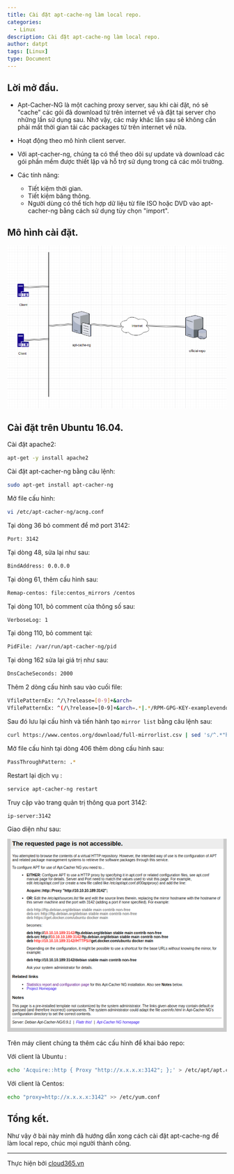 ```yaml
---
title: Cài đặt apt-cache-ng làm local repo.
categories:
  - Linux
description: Cài đặt apt-cache-ng làm local repo.
author: datpt
tags: [Linux]
type: Document
---
```


## Lời mở đầu.

- Apt-Cacher-NG là một caching proxy server, sau khi cài đặt, nó sẽ "cache" các gói đã download từ trên internet về và đặt tại server cho những lần sử dụng sau. Nhờ vậy, các máy khác lần sau sẽ không cần phải mất thời gian tải các packages từ trên internet về nữa.

- Hoạt động theo mô hình client server.

- Với apt-cacher-ng, chúng ta có thể theo dõi sự update và download các gói phần mềm được thiết lập và hỗ trợ sử dụng trong cả các môi trường.

- Các tính năng:
    - Tiết kiệm thời gian.
    - Tiết kiệm băng thông.
    - Người dùng có thể tích hợp dữ liệu từ file ISO hoặc DVD vào apt-cacher-ng bằng cách sử dụng tùy chọn "import".

## Mô hình cài đặt.

![mohinh](/images/img-apt-cache-ng/mohinh.png)

## Cài đặt trên Ubuntu 16.04.

Cài đặt apache2:

```sh
apt-get -y install apache2
```


Cài đặt apt-cacher-ng bằng câu lệnh:

```sh
sudo apt-get install apt-cacher-ng
```

Mở file cấu hình:

```sh
vi /etc/apt-cacher-ng/acng.conf
```

Tại dòng 36 bỏ comment để mở port 3142:

```sh
Port: 3142
```

Tại dòng 48, sửa lại như sau:

```sh
BindAddress: 0.0.0.0
```

Tại dòng 61, thêm cấu hình sau:

```sh
Remap-centos: file:centos_mirrors /centos
```

Tại dòng 101, bỏ comment của thông số sau:

```sh
VerboseLog: 1
```

Tại dòng 110, bỏ comment tại:

```sh
PidFile: /var/run/apt-cacher-ng/pid
```

Tại dòng 162 sửa lại giá trị như sau:

```sh
DnsCacheSeconds: 2000
```

Thêm 2 dòng cấu hình sau vào cuối file:

```sh
VfilePatternEx: ^/\?release=[0-9]+&arch=
VfilePatternEx: ^(/\?release=[0-9]+&arch=.*|.*/RPM-GPG-KEY-examplevendor)$
```

Sau đó lưu lại cấu hình và tiến hành tạo `mirror list` bằng câu lệnh sau:

```sh
curl https://www.centos.org/download/full-mirrorlist.csv | sed 's/^.*"http:/http:/' | sed 's/".*$//' | grep ^http >/etc/apt-cacher-ng/centos_mirrors
```

Mở file cấu hình tại dòng 406 thêm dòng cấu hình sau:

```sh
PassThroughPattern: .*
```

Restart lại dịch vụ :

```sh
service apt-cacher-ng restart
```

Truy cập vào trang quản trị thông qua port 3142:

```sh
ip-server:3142
```

Giao diện như sau:

![web](/images/img-apt-cache-ng/web.png)

Trên máy client chúng ta thêm các cấu hình để  khai báo repo:

Với client là Ubuntu :

```sh
echo 'Acquire::http { Proxy "http://x.x.x.x:3142"; };' > /etc/apt/apt.conf.d/01proxy
```

Với client là Centos:

```sh
echo "proxy=http://x.x.x.x:3142" >> /etc/yum.conf
```

## Tổng kết.

Như vậy ở bài này mình đã hướng dẫn xong cách cài đặt apt-cache-ng để làm local repo, chúc mọi người thành công.



---
Thực hiện bởi <a href="https://cloud365.vn/" target="_blank">cloud365.vn</a>